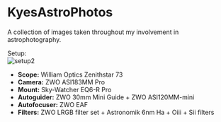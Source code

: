 # KyesAstroPhotos
A collection of images taken throughout my involvement in astrophotography.

Setup:
<br> ![setup2](https://user-images.githubusercontent.com/57282923/193433391-dbd90fa8-5679-4a6d-bd6a-88d7360ad1e0.jpg)


- **Scope:** William Optics Zenithstar 73
- **Camera:** ZWO ASI183MM Pro
- **Mount:** Sky-Watcher EQ6-R Pro
- **Autoguider:** ZWO 30mm Mini Guide + ZWO ASI120MM-mini
- **Autofocuser:** ZWO EAF
- **Filters:** ZWO LRGB filter set + Astronomik 6nm Ha + Oiii + Sii filters
